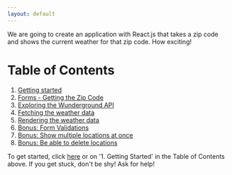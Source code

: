 ```yaml
---
layout: default
---
```


We are going to create an application with React.js that takes a zip code and shows the current weather for that zip code. How exciting!

# Table of Contents

1. [Getting started](getting-started)
4. [Forms - Getting the Zip Code](zip-code)
5. [Exploring the Wunderground API](wunderground)
6. [Fetching the weather data](fetch-data)
7. [Rendering the weather data](render-weather)
9. [Bonus: Form Validations](validations)
9. [Bonus: Show multiple locations at once](bonus-multple)
10. [Bonus: Be able to delete locations](bonus-delete)

To get started, click [here](getting-started) or on '1. Getting Started' in the Table of Contents above.  If you get stuck, don't be shy! Ask for help!
